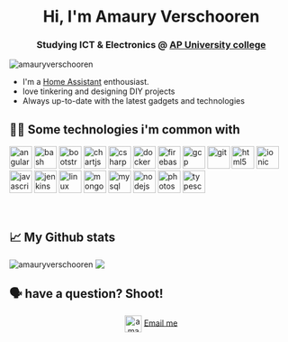 <h1 align="center">Hi, I'm Amaury Verschooren</h1>
<h3 align="center">Studying ICT & Electronics @ <a href="https://www.ap.be/" target="blank">AP University college</a></h3>

<p align="left"> <img src="https://komarev.com/ghpvc/?username=amauryverschooren" alt="amauryverschooren" /> </p>

- I'm a <a href="https://github.com/home-assistant" target="blank">Home Assistant</a> enthousiast.
- love tinkering and designing DIY projects
- Always up-to-date with the latest gadgets and technologies

## 👨‍💻 Some technologies i'm common with

<p align="left">
<img src="https://angular.io/assets/images/logos/angularjs/AngularJS-Shield.svg" alt="angularjs" width="40" height="40"/> 
<img src="https://www.vectorlogo.zone/logos/gnu_bash/gnu_bash-icon.svg" alt="bash" width="40" height="40"/> 
<img src="https://cdn.freebiesupply.com/logos/thumbs/2x/bootstrap-4-logo.png" alt="bootstrap" width="40" height="40"/> 
<img src="https://www.chartjs.org/media/logo-title.svg" alt="chartjs" width="40" height="40"/> 
<img src="https://upload.wikimedia.org/wikipedia/commons/4/4f/Csharp_Logo.png" alt="csharp" width="40" height="40"/> 
<img src="https://axxius.nl/wp-content/uploads/2018/09/docker-logo.png" alt="docker" width="40" height="40"/> 
<img src="https://www.vectorlogo.zone/logos/firebase/firebase-icon.svg" alt="firebase" width="40" height="40"/>
 <img src="https://www.vectorlogo.zone/logos/google_cloud/google_cloud-icon.svg" alt="gcp" width="40" height="40"/> 
 <img src="https://www.vectorlogo.zone/logos/git-scm/git-scm-icon.svg" alt="git" width="40" height="40"/> 
 <img src="https://upload.wikimedia.org/wikipedia/commons/thumb/6/61/HTML5_logo_and_wordmark.svg/1024px-HTML5_logo_and_wordmark.svg.png" alt="html5" width="40" height="40"/> 
 <img src="https://upload.wikimedia.org/wikipedia/commons/d/d1/Ionic_Logo.svg" alt="ionic" width="40" height="40"/> 
 <img src="https://seeklogo.com/images/J/javascript-logo-8892AEFCAC-seeklogo.com.png" alt="javascript" width="40" height="40"/> 
 <img src="https://www.vectorlogo.zone/logos/jenkins/jenkins-icon.svg" alt="jenkins" width="40" height="40"/> 
 <img src="https://1000logos.net/wp-content/uploads/2017/03/LINUX-LOGO.png" alt="linux" width="40" height="40"/> 
 <img src="https://img.icons8.com/color/452/mongodb.png" alt="mongodb" width="40" height="40"/> 
 <img src="http://pngimg.com/uploads/mysql/mysql_PNG23.png" alt="mysql" width="40" height="40"/> 
 <img src="https://seeklogo.com/images/N/nodejs-logo-D26404F360-seeklogo.com.png" alt="nodejs" width="40" height="40"/> 
 <img src="https://pngimg.com/uploads/photoshop/photoshop_PNG61.png" alt="photoshop" width="40" height="40"/>
 <img src="https://upload.wikimedia.org/wikipedia/commons/thumb/4/4c/Typescript_logo_2020.svg/1200px-Typescript_logo_2020.svg.png" alt="typescript" width="40" height="40"/>
 </p><p>&nbsp;</p>
  
## 📈 My Github stats
<img align="center" src="https://github-readme-stats.vercel.app/api?username=amauryverschooren&show_icons=true&theme=tokyonight" alt="amauryverschooren" />
<img align="center" src="https://github-readme-stats.vercel.app/api/top-langs/?username=amauryverschooren&layout=compact&theme=yokyonight" />

## 🗣 have a question? Shoot!

<p align="center">
<a href="https://www.linkedin.com/in/amaury-v-0b05bb8a/" target="blank">
<img align="center" src="https://www.siggis.be/wp-content/uploads/2018/01/Linkedin-logo-1-550x550-300x300.png" alt="amaury-v-0b05bb8a" height="30" width="30" /></a>
 <a href="mailto:info@amaury.tech">Email me<a/>
</p>
